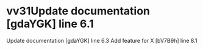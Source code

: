 # vv31Update documentation [gdaYGK] line 6.1
Update documentation [gdaYGK] line 6.3
Add feature for X [bV7B9h] line 8.1
